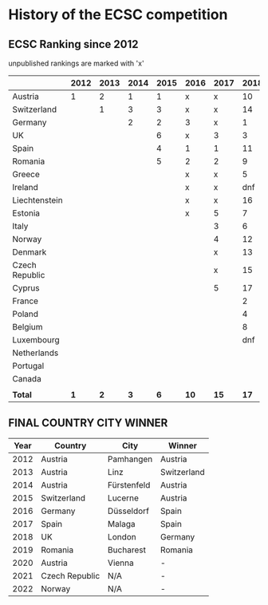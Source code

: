 # History of the ECSC competition
## ECSC Ranking since 2012
unpublished rankings are marked with 'x'

|                | 2012  | 2013  | 2014  | 2015  | 2016   | 2017   | 2018   | 2019   | 2020 |
|----------------|-------|-------|-------|-------|--------|--------|--------|--------|------|
| Austria        | 1     | 2     | 1     | 1     | x      | x      | 10     | 3      |      |
| Switzerland    |       | 1     | 3     | 3     | x      | x      | 14     | 17     |      |
| Germany        |       |       | 2     | 2     | 3      | x      | 1      | 4      |      |
| UK             |       |       |       | 6     | x      | 3      | 3      | 5      |      |
| Spain          |       |       |       | 4     | 1      | 1      | 11     | 13     |      |
| Romania        |       |       |       | 5     | 2      | 2      | 9      | 1      |      |
| Greece         |       |       |       |       | x      | x      | 5      | 12     |      |
| Ireland        |       |       |       |       | x      | x      | dnf    | 15     |      |
| Liechtenstein  |       |       |       |       | x      | x      | 16     | 19     |      |
| Estonia        |       |       |       |       | x      | 5      | 7      | 8      |      |
| Italy          |       |       |       |       |        | 3      | 6      | 2      |      |
| Norway         |       |       |       |       |        | 4      | 12     | 14     |      |
| Denmark        |       |       |       |       |        | x      | 13     | 9      |      |
| Czech Republic |       |       |       |       |        | x      | 15     | 11     |      |
| Cyprus         |       |       |       |       |        | 5      | 17     | 18     |      |
| France         |       |       |       |       |        |        | 2      | 7      |      |
| Poland         |       |       |       |       |        |        | 4      | 6      |      |
| Belgium        |       |       |       |       |        |        | 8      | dnf    |      |
| Luxembourg     |       |       |       |       |        |        | dnf    | 16     |      |
| Netherlands    |       |       |       |       |        |        |        | 20     |      |
| Portugal       |       |       |       |       |        |        |        | 10     |      |
| Canada         |       |       |       |       |        |        |        |        |      |
|                |       |       |       |       |        |        |        |        |      |
| **Total**      | **1** | **2** | **3** | **6** | **10** | **15** | **17** | **20** |      |



## FINAL COUNTRY CITY WINNER
| Year | Country        | City        | Winner      |
|------|----------------|-------------|-------------|
| 2012 | Austria        | Pamhangen   | Austria     |
| 2013 | Austria        | Linz        | Switzerland |
| 2014 | Austria        | Fürstenfeld | Austria     |
| 2015 | Switzerland    | Lucerne     | Austria     |
| 2016 | Germany        | Düsseldorf  | Spain       |
| 2017 | Spain          | Malaga      | Spain       |
| 2018 | UK             | London      | Germany     |
| 2019 | Romania        | Bucharest   | Romania     |
| 2020 | Austria        | Vienna      | -           |
| 2021 | Czech Republic | N/A         | -           |
| 2022 | Norway         | N/A         | -           |
